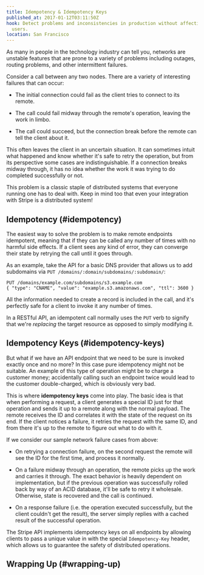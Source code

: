 ```yaml
---
title: Idempotency & Idempotency Keys
published_at: 2017-01-12T03:11:50Z
hook: Detect problems and inconsistencies in production without affecting
  users.
location: San Francisco
---
```


As many in people in the technology industry can tell you,
networks are unstable features that are prone to a variety
of problems including outages, routing problems, and other
intermittent failures.

Consider a call between any two nodes. There are a variety
of interesting failures that can occur:

* The initial connection could fail as the client tries to
  connect to its remote.

* The call could fail midway through the remote's
  operation, leaving the work in limbo.

* The call could succeed, but the connection break before
  the remote can tell the client about it.

This often leaves the client in an uncertain situation. It
can sometimes intuit what happened and know whether it's
safe to retry the operation, but from its perspective some
cases are indistinguishable. If a connection breaks midway
through, it has no idea whether the work it was trying to
do completed successfully or not.

This problem is a classic staple of distributed systems
that everyone running one has to deal with. Keep in mind
too that even your integration with Stripe is a distributed
system!

## Idempotency (#idempotency)

The easiest way to solve the problem is to make remote
endpoints idempotent, meaning that if they can be called
any number of times with no harmful side effects. If a
client sees any kind of error, they can converge their
state by retrying the call until it goes through.

As an example, take the API for a basic DNS provider that
allows us to add subdomains via `PUT
/domains/:domain/subdomains/:subdomain/`:

    PUT /domains/example.com/subdomains/s3.example.com
    { "type": "CNAME", "value": "example.s3.amazonaws.com", "ttl": 3600 }

All the information needed to create a record is included
in the call, and it's perfectly safe for a client to invoke
it any number of times.

In a RESTful API, an idempotent call normally uses the
`PUT` verb to signify that we're _replacing_ the target
resource as opposed to simply modifying it.

## Idempotency Keys (#idempotency-keys)

But what if we have an API endpoint that we need to be sure
is invoked exactly once and no more? In this case pure
idempotency might not be suitable. An example of this type
of operation might be to charge a customer money;
accidentally calling such an endpoint twice would lead to
the customer double-charged, which is obviously very bad.

This is where **idempotency keys** come into play. The
basic idea is that when performing a request, a client
generates a special ID just for that operation and sends it
up to a remote along with the normal payload. The remote
receives the ID and correlates it with the state of the
request on its end. If the client notices a failure, it
retries the request with the same ID, and from there it's
up to the remote to figure out what to do with it.

If we consider our sample network failure cases from above:

* On retrying a connection failure, on the second request
  the remote will see the ID for the first time, and
  process it normally.

* On a failure midway through an operation, the remote
  picks up the work and carries it through. The exact
  behavior is heavily dependent on implementation, but if
  the previous operation was successfully rolled back by
  way of an ACID database, it'll be safe to retry it
  wholesale. Otherwise, state is recovered and the call is
  continued.

* On a response failure (i.e. the operation executed
  successfully, but the client couldn't get the result),
  the server simply replies with a cached result of the
  successful operation.

The Stripe API implements idempotency keys on all endpoints
by allowing clients to pass a unique value in with the
special `Idempotency-Key` header, which allows us to
guarantee the safety of distributed operations.

## Wrapping Up (#wrapping-up)

[stripe-keys]: https://stripe.com/docs/api?lang=curl#idempotent_requests
